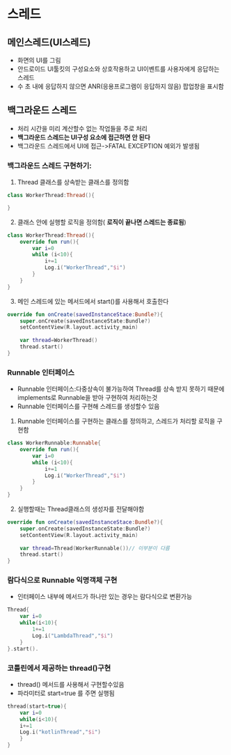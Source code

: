 # 스레드
## 메인스레드(UI스레드)
* 화면의 UI를 그림
* 안드로이드 UI툴킷의 구성요소와 상호작용하고 UI이벤트를 사용자에게 응답하는 스레드
* 수 초 내에 응답하지 않으면 ANR(응용프로그램이 응답하지 않음) 팝업창을 표시함
## 백그라운드 스레드
* 처리 시간을 미리 계산할수 없는 작업들을 주로 처리
* __백그라운드 스레드는 UI구성 요소에 접근하면 안 된다__
* 백그라운드 스레드에서 UI에 접근->FATAL EXCEPTION 예외가 발생됨
### 백그라운드 스레드 구현하기:
1. Thread 클래스를 상속받는 클래스를 정의함
```kotlin
class WorkerThread:Thread(){

}
```
2. 클래스 안에 실행할 로직을 정의함( __로직이 끝나면 스레드는 종료됨__)
```kotlin
class WorkerThread:Thread(){
    override fun run(){
        var i=0
        while (i<10){
            i+=1
            Log.i("WorkerThread","$i")
        }
    }
}
```
3. 메인 스레드에 있는 메서드에서 start()를 사용해서 호출한다
```kotlin
override fun onCreate(savedInstanceStace:Bundle?){
    super.onCreate(savedInstanceState:Bundle?)
    setContentView(R.layout.activity_main)
    
    var thread=WorkerThread()
    thread.start()
}
```

### Runnable 인터페이스
* Runnable 인터페이스:다중상속이 불가능하여 Thread를 상속 받지 못하기 때문에 implements로 Runnable을 받아 구현하여 처리하는것
* Runnable 인터페이스를 구현해 스레드를 생성할수 있음
1. Runnable 인터페이스를 구현하는 클래스를 정의하고, 스레드가 처리할 로직을 구현함
```kotlin
class WorkerRunnable:Runnable{
    override fun run(){
        var i=0
        while (i<10){
            i+=1
            Log.i("WorkerThread","$i")
        }
    }
}
```
2. 실행할때는 Thread클래스의 생성자를 전달해야함
```kotlin
override fun onCreate(savedInstanceStace:Bundle?){
    super.onCreate(savedInstanceState:Bundle?)
    setContentView(R.layout.activity_main)
    
    var thread=Thread(WorkerRunnable())// 이부분이 다름
    thread.start()
}
```
### 람다식으로 Runnable 익명객체 구현
* 인터페이스 내부에 메서드가 하나만 있는 경우는 람다식으로 변환가능
```kotlin
Thread{
    var i=0
    while(i<10){
        1+=1
        Log.i("LambdaThread","$i")
    }
}.start().
```
### 코틀린에서 제공하는 thread()구현
* thread() 메서드를 사용해서 구현할수있음
* 파라미터로 start=true 를 주면 실행됨
```kotlin
thread(start=true){
    var i=0
    while(i<10){
    i+=1
    Log.i("kotlinThread","$i")
    }
}

